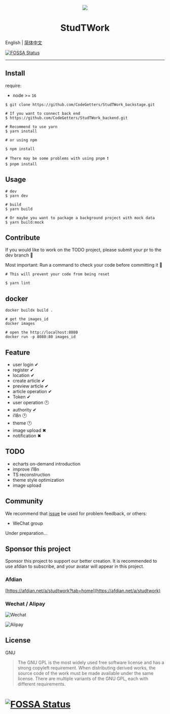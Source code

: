 <p align="center">
    <img src="./public/favicon.svg">
</p>

<h1 align="center">StudTWork</h1>

English | [简体中文](./README-ZH.md)

[![FOSSA Status](https://app.fossa.com/api/projects/git%2Bgithub.com%2FCodeGetters%2FStudTWork2.svg?type=shield)](https://app.fossa.com/projects/git%2Bgithub.com%2FCodeGetters%2FStudTWork2?ref=badge_shield)

---

## Install

require:

- node >= `16`

```shell
$ git clone https://github.com/CodeGetters/StudTWork_backstage.git

# If you want to connect back end
$ https://github.com/CodeGetters/StudTWork_backend.git

# Recommend to use yarn
$ yarn install

# or using npm

$ npm install

# There may be some problems with using pnpm ❗
$ pnpm install

```

## Usage

```shell
# dev
$ yarn dev

# build
$ yarn build

# Or maybe you want to package a background project with mock data
$ yarn build:mock
```

## Contribute

If you would like to work on the TODO project, please submit your pr to the dev branch 👀

Most important: Run a command to check your code before committing it 🤞

```shell
# This will prevent your code from being reset

$ yarn lint
```

## docker

```shell
docker buildx build .

# get the images_id
docker images

# open the http://localhost:8080
docker run -p 8080:80 images_id
```

## Feature

- user login ✔
- register ✔
- location ✔
- create article ✔
- preview article ✔
- article operation ✔
- Token ✔
- user operation 🕐
- authority ✔
- i18n 🕐
- theme 🕐
- image upload ✖
- notification ✖

## TODO

- echarts on-demand introduction
- improve i18n
- TS reconstruction
- theme style optimization
- image upload

## Community

We recommend that [issue](https://github.com/CodeGetters/StudTWork_backstage/issues) be used for problem feedback, or others:

- WeChat group

Under preparation...

## Sponsor this project

Sponsor this project to support our better creation. It is recommended to use afdian to subscribe, and your avatar will appear in this project.

### Afdian

[https://afdian.net/a/studtwork?tab=home](https://afdian.net/a/studtwork)

### Wechat / Alipay

![Wechat](./public/wechat.jpg)

![Alipay](./public/Alipay.jpg)

## License

GNU

> The GNU GPL is the most widely used free software license and has a strong copyleft requirement. When distributing derived works, the source code of the work must be made available under the same license. There are multiple variants of the GNU GPL, each with different requirements.

# [![FOSSA Status](https://app.fossa.com/api/projects/git%2Bgithub.com%2FCodeGetters%2FStudTWork2.svg?type=large)](https://app.fossa.com/projects/git%2Bgithub.com%2FCodeGetters%2FStudTWork2?ref=badge_large)
